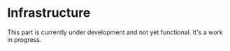 # Infrastructure

This part is currently under development and not yet functional. It's a work in progress.
